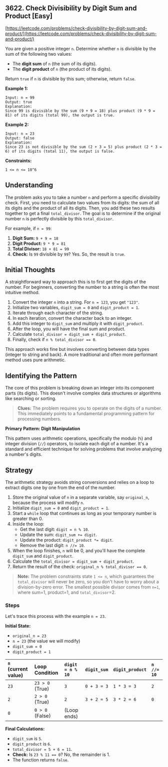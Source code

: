 ## 3622. Check Divisibility by Digit Sum and Product [Easy]

[https://leetcode.com/problems/check-divisibility-by-digit-sum-and-product/](https://leetcode.com/problems/check-divisibility-by-digit-sum-and-product/)

You are given a positive integer `n`. Determine whether `n` is divisible by the sum of the following two values:
- The **digit sum** of `n` (the sum of its digits).
- The **digit product** of `n` (the product of its digits).

Return `true` if `n` is divisible by this sum; otherwise, return `false`.

**Example 1:**
```
Input: n = 99
Output: true
Explanation:
Since 99 is divisible by the sum (9 + 9 = 18) plus product (9 * 9 = 81) of its digits (total 99), the output is true.
```

**Example 2:**
```
Input: n = 23
Output: false
Explanation:
Since 23 is not divisible by the sum (2 + 3 = 5) plus product (2 * 3 = 6) of its digits (total 11), the output is false.
```


**Constraints:**
```
1 <= n <= 10^6
```

## Understanding

The problem asks you to take a number `n` and perform a specific divisibility check. First, you need to calculate two values from its digits: the sum of all its digits and the product of all its digits. Then, you add these two results together to get a final `total_divisor`. The goal is to determine if the original number `n` is perfectly divisible by this `total_divisor`.

For example, if `n = 99`:
1.  **Digit Sum:** `9 + 9 = 18`
2.  **Digit Product:** `9 * 9 = 81`
3.  **Total Divisor:** `18 + 81 = 99`
4.  **Check:** Is `99` divisible by `99`? Yes. So, the result is `true`.


## Initial Thoughts

A straightforward way to approach this is to first get the digits of the number. For beginners, converting the number to a string is often the most intuitive method.

1.  Convert the integer `n` into a string. For `n = 123`, you get `"123"`.
2.  Initialize two variables, `digit_sum = 0` and `digit_product = 1`.
3.  Iterate through each character of the string.
4.  In each iteration, convert the character back to an integer.
5.  Add this integer to `digit_sum` and multiply it with `digit_product`.
6.  After the loop, you will have the final sum and product.
7.  Calculate `total_divisor = digit_sum + digit_product`.
8.  Finally, check if `n % total_divisor == 0`.

This approach works fine but involves converting between data types (integer to string and back). A more traditional and often more performant method uses pure arithmetic.


## Identifying the Pattern

The core of this problem is breaking down an integer into its component parts (its digits). This doesn't involve complex data structures or algorithms like searching or sorting.

> **Clues:** The problem requires you to operate on the digits of a number. This immediately points to a fundamental programming pattern for processing numbers.

**Primary Pattern: Digit Manipulation**

This pattern uses arithmetic operations, specifically the modulo (`%`) and integer division (`//`) operators, to isolate each digit of a number. It's a standard and efficient technique for solving problems that involve analyzing a number's digits.


## Strategy

The arithmetic strategy avoids string conversions and relies on a loop to extract digits one by one from the end of the number.

1.  Store the original value of `n` in a separate variable, say `original_n`, because the process will modify `n`.
2.  Initialize `digit_sum = 0` and `digit_product = 1`.
3.  Start a `while` loop that continues as long as your temporary number is greater than 0.
4.  Inside the loop:
    * Get the last digit: `digit = n % 10`.
    * Update the sum: `digit_sum += digit`.
    * Update the product: `digit_product *= digit`.
    * Remove the last digit: `n //= 10`.
5.  When the loop finishes, `n` will be 0, and you'll have the complete `digit_sum` and `digit_product`.
6.  Calculate the `total_divisor = digit_sum + digit_product`.
7.  Return the result of the check: `original_n % total_divisor == 0`.

> **Note:** The problem constraints state `1 <= n`, which guarantees the `total_divisor` will never be zero, so you don't have to worry about a division-by-zero error. The smallest possible divisor comes from `n=1`, where sum=1, product=1, and `total_divisor`=2.

### Steps

Let's trace this process with the example `n = 23`.

**Initial State:**
* `original_n = 23`
* `n = 23` (the value we will modify)
* `digit_sum = 0`
* `digit_product = 1`

| `n` (current value) | Loop Condition  | `digit = n % 10` | `digit_sum` | `digit_product` | `n //= 10` |
| :------------------ | :-------------- | :--------------- | :---------- | :-------------- | :--------- |
| `23`                | `23 > 0` (True) | `3`              | `0 + 3 = 3` | `1 * 3 = 3`     | `2`        |
| `2`                 | `2 > 0` (True)  | `2`              | `3 + 2 = 5` | `3 * 2 = 6`     | `0`        |
| `0`                 | `0 > 0` (False) | (Loop ends)      |             |                 |            |

**Final Calculations:**
* `digit_sum` is `5`.
* `digit_product` is `6`.
* `total_divisor = 5 + 6 = 11`.
* **Check:** Is `23 % 11 == 0`? No, the remainder is 1.
* The function returns `false`.
